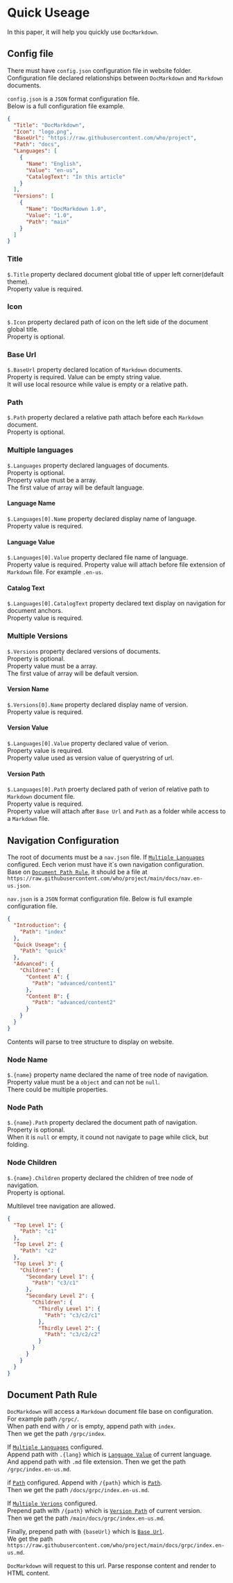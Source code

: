 ﻿# Quick Useage
In this paper, it will help you quickly use `DocMarkdown`.

## Config file
There must have `config.json` configuration file in website folder.
Configuration file declared relationships between `DocMarkdown` and `Markdown` documents.

`config.json` is a `JSON` format configuration file.  
Below is a full configuration file example.

```json
{
  "Title": "DocMarkdown",
  "Icon": "logo.png",
  "BaseUrl": "https://raw.githubusercontent.com/who/project",
  "Path": "docs",
  "Languages": [
    {
      "Name": "English",
      "Value": "en-us",
      "CatalogText": "In this article"
    }
  ],
  "Versions": [
    {
      "Name": "DocMarkdown 1.0",
      "Value": "1.0",
      "Path": "main"
    }
  ]
}
```

### Title
`$.Title` property declared document global title of upper left corner(default theme).  
Property value is required.

### Icon
`$.Icon` property declared path of icon on the left side of the document global title.  
Property is optional.  

### Base Url
`$.BaseUrl` property declared location of `Markdown` documents.  
Property is required. Value can be empty string value.  
It will use local resource while value is empty or a relative path.

### Path
`$.Path` property declared a relative path attach before each `Markdown` document.  
Property is optional.

### Multiple languages
`$.Languages` property declared languages of documents.  
Property is optional.  
Property value must be a array.  
The first value of array will be default language.

#### Language Name
`$.Languages[0].Name` property declared display name of language.  
Property value is required.

#### Language Value
`$.Languages[0].Value` property declared file name of language.  
Property value is required.
Property value will attach before file extension of `Markdown` file. For example `.en-us`.

#### Catalog Text
`$.Languages[0].CatalogText` property declared text display on navigation for document anchors.  
Property value is required.

### Multiple Versions
`$.Versions` property declared versions of documents.  
Property is optional.  
Property value must be a array.  
The first value of array will be default version.

#### Version Name
`$.Versions[0].Name` property declared display name of version.  
Property value is required.

#### Version Value
`$.Languages[0].Value` property declared value of verion.  
Property value is required.  
Property value used as version value of querystring of url.

#### Version Path
`$.Languages[0].Path` proerty declared path of verion of relative path to `Markdown` document file.  
Property value is required.  
Property value will attach after `Base Url` and `Path` as a folder while access to a `Markdown` file.

## Navigation Configuration
The root of documents must be a `nav.json` file.
If [`Multiple Languages`](#Multiple-Languages) configured.
Eech verion must have it\`s own navigation configuration.  
Base on [`Document Path Rule`](#Document-Path-Rule), it should be a file at `https://raw.githubusercontent.com/who/project/main/docs/nav.en-us.json`.

`nav.json` is a `JSON` format configuration file.
Below is full example configuration file.
```json
{
  "Introduction": {
    "Path": "index"
  },
  "Quick Useage": {
    "Path": "quick"
  },
  "Advanced": {
    "Children": {
      "Content A": {
        "Path": "advanced/content1"
      },
      "Content B": {
        "Path": "advanced/content2"
      }
    }
  }
}
```

Contents will parse to tree structure to display on website.

### Node Name
`$.{name}` property name declared the name of tree node of navigation.  
Property value must be a `object` and can not be `null`.  
There could be multiple properties.

### Node Path
`$.{name}.Path` property declared the document path of navigation.  
Property is optional.  
When it is `null` or empty, it cound not navigate to page while click, but folding.

### Node Children
`$.{name}.Children` property declared the children of tree node of navigation.  
Property is optional.  

Multilevel tree navigation are allowed.

```json
{
  "Top Level 1": {
    "Path": "c1"
  },
  "Top Level 2": {
    "Path": "c2"
  },
  "Top Level 3": {
    "Children": {
      "Secondary Level 1": {
        "Path": "c3/c1"
      },
      "Secondary Level 2": {
        "Children": {
          "Thirdly Level 1": {
            "Path": "c3/c2/c1"
          },
          "Thirdly Level 2": {
            "Path": "c3/c2/c2"              
          }
        }
      }
    }
  }
}
```

## Document Path Rule
`DocMarkdown` will access a `Markdown` document file base on configuration.  
For example path `/grpc/`.  
When path end with `/` or is empty, append path with `index`.  
Then we get the path `/grpc/index`.

If [`Multiple Languages`](#Multiple-Languages) configured.  
Append path with `.{lang}` which is [`Language Value`](#Language-Value) of current language.  
And append path with `.md` file extension.
Then we get the path `/grpc/index.en-us.md`.

if [`Path`](#Path) configured.
Append with `/{path}` which is [`Path`](#Path).  
Then we get the path `/docs/grpc/index.en-us.md`.

If [`Multiple Verions`](#Multiple-Versions) configured.  
Prepend path with `/{path}` which is [`Version Path`](#Version-Path) of current version.  
Then we get the path `/main/docs/grpc/index.en-us.md`.

Finally, prepend path with `{baseUrl}` which is [`Base Url`](#Base-Url).  
We get the path `https://raw.githubusercontent.com/who/project/main/docs/grpc/index.en-us.md`.

`DocMarkdown` will request to this url. Parse response content and render to HTML content.